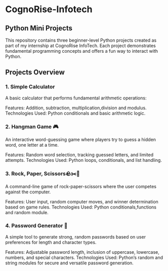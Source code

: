 # CognoRise-Infotech
## Python Mini Projects
This repository contains three beginner-level Python projects created as part of my internship at CognoRise InfoTech. Each project demonstrates fundamental programming concepts and offers a fun way to interact with Python.

## Projects Overview
### 1. Simple Calculator
A basic calculator that performs fundamental arithmetic operations:

Features: Addition, subtraction, multiplication,division and modulus.
Technologies Used: Python conditionals and basic arithmetic logic.
### 2. Hangman Game 🎮
An interactive word-guessing game where players try to guess a hidden word, one letter at a time.

Features: Random word selection, tracking guessed letters, and limited attempts.
Technologies Used: Python loops, conditionals, and list handling.
### 3. Rock, Paper, Scissors🪨✂️📄
A command-line game of rock-paper-scissors where the user competes against the computer.

Features: User input, random computer moves, and winner determination based on game rules.
Technologies Used: Python conditionals,functions and random module.
### 4. Password Generator 🔑
A simple tool to generate strong, random passwords based on user preferences for length and character types.

Features: Adjustable password length, inclusion of uppercase, lowercase, numbers, and special characters.
Technologies Used: Python’s random and string modules for secure and versatile password generation.
